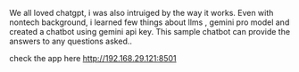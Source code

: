 We all loved chatgpt, i was also intruiged by the way it works. Even with nontech background, i learned few things about llms , gemini pro model and created a chatbot using gemini api key. This sample chatbot can provide the answers to any questions asked.. 

check the app here
http://192.168.29.121:8501


 
